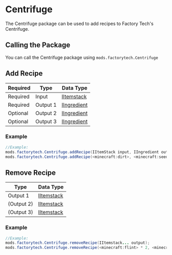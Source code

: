 # Centrifuge
The Centrifuge package can be used to add recipes to Factory Tech's Centrifuge.

## Calling the Package
You can call the Centrifuge package using `mods.factorytech.Centrifuge`

## Add Recipe

|Required  |Type              |Data Type                                          |
|----------|------------------|---------------------------------------------------|
|Required  |Input             |[IItemstack](/Vanilla/Items/IItemStack)            |
|Required  |Output 1          |[IIngredient](/Vanilla/Variable_Types/IIngredient) |
|Optional  |Output 2          |[IIngredient](/Vanilla/Variable_Types/IIngredient) |
|Optional  |Output 3          |[IIngredient](/Vanilla/Variable_Types/IIngredient) |


### Example
```JAVA
//Example:
mods.factorytech.Centrifuge.addRecipe(IItemStack input, IIngredient output1, @Optional IIngredient output2, @Optional IIngredient output3);
mods.factorytech.Centrifuge.addRecipe(<minecraft:dirt>, <minecraft:seeds>, <minecraft:melon_seeds>, <minecraft:pumpkin_seeds>);
```



## Remove Recipe

|Type              |Data Type                                          |
|------------------|---------------------------------------------------|
|Output 1          |[IItemstack](/Vanilla/Items/IItemStack)            |
|(Output 2)        |[IItemstack](/Vanilla/Items/IItemStack)            |
|(Output 3)        |[IItemstack](/Vanilla/Items/IItemStack)            |


### Example
```JAVA
//Example:
mods.factorytech.Centrifuge.removeRecipe(IItemstack... output);
mods.factorytech.Centrifuge.removeRecipe(<minecraft:flint> * 2, <minecraft:iron_nugget> * 2, <factorytech:ore_dust:5> * 2);
```
